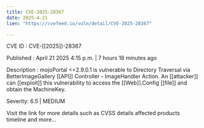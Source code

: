 ```yaml
---
title: CVE-2025-28367
date: 2025-4-21
lien: "https://cvefeed.io/vuln/detail/CVE-2025-28367"

---
```


CVE ID : CVE-[[2025]]-28367

Published :  April 21
2025
4:15 p.m. | 7 hours
18 minutes ago

Description : mojoPortal <=2.9.0.1 is vulnerable to Directory Traversal via BetterImageGallery  [[API]] Controller - ImageHandler Action. An  [[attacker]] can  [[exploit]] this vulnerability to access the  [[Web]].Config  [[file]] and obtain the MachineKey.

Severity: 6.5 | MEDIUM

Visit the link for more details
such as CVSS details
affected products
timeline
and more...
